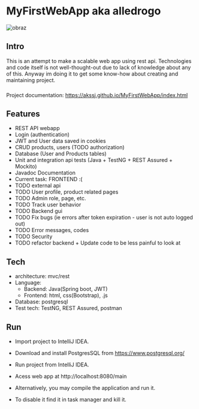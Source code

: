 # MyFirstWebApp aka alledrogo

![obraz](https://github.com/akssj/MyFirstWebApp/assets/127445850/9864ce7c-8620-4513-9524-bd8561fc4d69)

## Intro
This is an attempt to make a scalable web app using rest api. 
Technologies and code itself is not well-thought-out due to lack of knowledge about any of this. 
Anyway im doing it to get some know-how about creating and maintaining project.

###
Project documentation:
https://akssj.github.io/MyFirstWebApp/index.html

## Features
+ REST API webapp
+ Login (authentication)
+ JWT and User data saved in cookies
+ CRUD products, users (TODO authorization)
+ Database (User and Products tables)
+ Unit and integration api tests (Java + TestNG + REST Assured + Mockito)
+ Javadoc Documentation
+ Current task: FRONTEND :(
+ TODO external api
+ TODO User profile, product related pages
+ TODO Admin role, page, etc.
+ TODO Track user behavior
+ TODO Backend gui
+ TODO Fix bugs (ie errors after token expiration - user is not auto logged out)
+ TODO Error messages, codes
+ TODO Security
+ TODO refactor backend + Update code to be less painful to look at

## Tech
+ architecture: mvc/rest
+ Language: 
  + Backend: Java(Spring boot, JWT)
  + Frontend: html, css(Bootstrap), .js
+ Database: postgresql
+ Test tech: TestNG, REST Assured, postman

## Run
- Import project to IntelliJ IDEA.
- Download and install PostgresSQL from https://www.postgresql.org/
- Run project from IntelliJ IDEA.
- Acess web app at http://localhost:8080/main

- Alternatively, you may compile the application and run it.
- To disable it find it in task manager and kill it.


